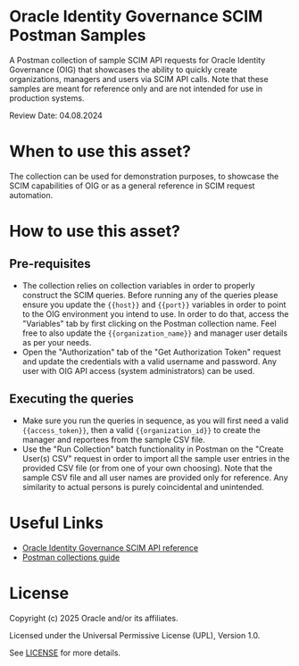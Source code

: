 # Oracle Identity Governance SCIM Postman Samples

A Postman collection of sample SCIM API requests for Oracle Identity Governance (OIG) that showcases the ability to quickly create organizations, managers and users via SCIM API calls. Note that these samples are meant for reference only and are not intended for use in production systems.

Review Date: 04.08.2024

# When to use this asset?

The collection can be used for demonstration purposes, to showcase the SCIM capabilities of OIG or as a general reference in SCIM request automation.

# How to use this asset?

## Pre-requisites

- The collection relies on collection variables in order to properly construct the SCIM queries. Before running any of the queries please ensure you update the `{{host}}` and `{{port}}` variables in order to point to the OIG environment you intend to use. In order to do that, access the "Variables" tab by first clicking on the Postman collection name. Feel free to also update the `{{organization_name}}` and manager user details as per your needs.
- Open the "Authorization" tab of the "Get Authorization Token" request and update the credentials with a valid username and password. Any user with OIG API access (system administrators) can be used.

## Executing the queries

- Make sure you run the queries in sequence, as you will first need a valid `{{access_token}}`, then a valid `{{organization_id}}` to create the manager and reportees from the sample CSV file.
- Use the "Run Collection" batch functionality in Postman on the "Create User(s) CSV" request in order to import all the sample user entries in the provided CSV file (or from one of your own choosing). Note that the sample CSV file and all user names are provided only for reference. Any similarity to actual persons is purely coincidental and unintended.

# Useful Links

- [Oracle Identity Governance SCIM API reference](https://docs.oracle.com/en/middleware/idm/identity-governance/12.2.1.4/omdev/using-scim-rest-services.html)
- [Postman collections guide](https://learning.postman.com/docs/collections/collections-overview/)

# License

Copyright (c) 2025 Oracle and/or its affiliates.

Licensed under the Universal Permissive License (UPL), Version 1.0.

See [LICENSE](https://github.com/oracle-devrel/technology-engineering/blob/main/LICENSE) for more details.
